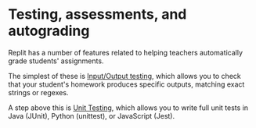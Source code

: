 # Testing, assessments, and autograding

Replit has a number of features related to helping teachers automatically grade students' assignments.

The simplest of these is [Input/Output testing](https://docs.replit.com/teams-edu/input-output-testing), which allows you to check that your student's homework produces specific outputs, matching exact strings or regexes.

A step above this is [Unit Testing](/repls/UnitTesting), which allows you to write full unit tests in Java (JUnit), Python (unittest), or JavaScript (Jest).